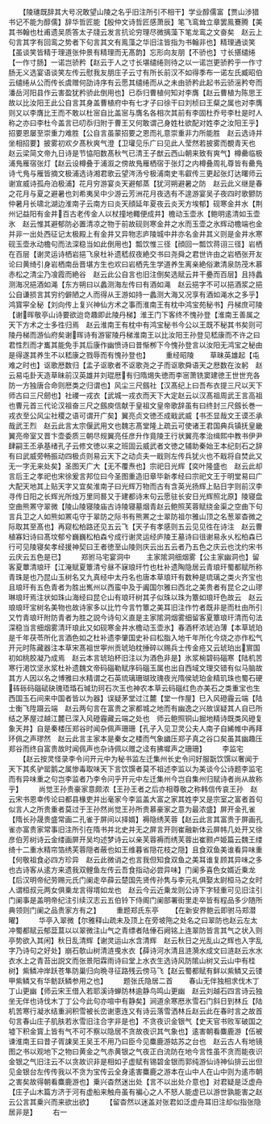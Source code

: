 <!-- { "loadSidebar": true } -->
　　【陵璡既辞其大号况敢望山陵之名乎旧注所引不相干】学业醇儒富【贾山渉猎书记不能为醇儒】辞华哲匠能【殷仲文诗哲匠感萧辰】笔飞鸾耸立章罢鳯鶱腾【美其书翰也杜甫遗吴质答太子牋云发言抗论穷理尽微摛藻下笔龙鸾之文奋矣　赵云上句言其字有回鸾之势者下句言其文有鳯藻之华旧注皆指为书翰非也】精理通谈笑【虽谈笑皆精于理道张仲景有精理而无髙韵】忘形向友朋【不骄也】寸长揕缱绻【一作寸肠】一诺岂骄矜【赵云于人之寸长堪缱绻则待之以一诺岂更骄矜乎一作寸肠无义选宴语谈笑左传云慰我友朋庄子云寸有所长前汉不如得季布一诺左氏臧昭伯云缱绻从公而传长虞赠何劭诗序有云愿其缱绻而从之未由骄矜此起书云骄滛矜夸而潘岳河阳县作云害盈犹矜骄此倒用也】已忝归曹植何知对李膺【赵云曹植为陈思王故以比汝阳王此公自言其身盖曹植府中有七才子曰徐干曰刘桢曰王粲之属也对李膺则又以李膺比王而不敢以杜宻自比盖宻与膺名各相次其前有李固杜乔号李杜是时人称之亦曰李杜今盖言已叨忝归附于曹王又何敢谓己身姓杜欲配对姓李之汝阳王乎】招要恩屡至崇重力难胜【公自言虽蒙招要之恩而礼意崇重非力所能胜　赵云选诗并坐相招要】披雾初欢夕髙秋爽气澄【卫瓘见乐广曰见此人莹然若披雾而覩青天也　赵云梁简文帝九日诗是节恊阳数髙秋气已清王子猷云西山朝来致有爽气】樽罍临极浦鳬雁宿张灯【赵云设樽叠于浦溆之傍故鳬雁栖宿于张灯之内樽叠周礼尊皆有罍鳬诗弋鳬与雁皆摘文极浦选诗湘君歌云望涔汤兮极浦南史韦叡传三更起张灯达曙师云谢宣威诗孤舟泊极浦】花月穷游宴炎天避郁蒸【犹河朔避暑之防　赵云此义继是春之花月与夏之避暑也刘希夷吴中少游云芳洲花月夜选有不遑游宴吴子夜四时歌鬰防仲暑月长啸北湖边淮南子云南方曰炎天顔延年夏夜云炎天方埃郁】砚寒金井水【荆州记益阳有金井百古老传金人以杖撞地輙便成井】檐动玉壶氷【鲍明逺清如玉壶氷　赵云惟其避郁防必置清凉之物于前故砚则寒金井之水而玉壶之氷辉动檐端也金并非一出处西征记太极殿上有金井又异物志庐陵城中井亦名金井其义则是金井水寒砚玉壶氷动檐句而法深稳当如此倒用也】瓢饮惟三径【顔回一瓢饮蒋诩三径】岩栖在百层【谢灵运诗栖岩挹飞泉杜补遗嵇叔夜絶交书曰尧舜之君世许由之岩栖张开友论曰黄绮引身岩栖南岳晋堪方生也欢曰岩栖先生学道养生离亲絶俗漱清泉防茂木慕赤松之清尘乃飡霞而絶谷　赵云此公自言也旧注倒矣选赋云井干疉而百层】且持蠡测海况挹酒如渑【东方朔曰以蠡测海左传曰有酒如渑　赵云挹字不可以挹酒浆之挹公自谦损言其穷约僻陋之人而得从王游如持一蠡测大海又况享有酒如渑水之多乎】鸿寳寜全秘【刘向传上复兴神仙方术之事而淮南王有枕中鸿宝苑秘书】丹梯庶可陵【谢晖敬亭山诗要欲迨竒趣即此陵丹梯】淮王门下客终不愧孙登【淮南王善属之天下方术之士多徃归焉　赵云淮南王有枕中有鸿宝秘书今公以王既不秘其书矣则可陵丹梯而游仙府矣谢晖诗有游宦陵丹梯淮南王以比汝阳王孙登见嵇康而不许之曰君性烈而才巂其能免手其后康作幽愤诗曰昔惭栁下今愧孙登言以汝阳无鸿宝之秘由是得遂其养生不以嵇康之戮辱而有愧孙登也】
　　重经昭陵
　　草昧英雄起【屯难之时也】讴歌厯数归【孟子讴歌者不讴歌尧之子而讴歌舜语天之厯数在汝躬　赵云易屯卦天造草昧前汉英雄并刘琨厯有归隋焬失徳而李宻萧铣窦建徳王世世充各防一方独唐合命则厯类之归谓也】风尘三尺劔社【汉髙纪上曰吾布衣提三尺以天下师古曰三尺劒也】社禝一戎衣【武城一戎衣而天下大定赵云以汉髙祖周武王言高祖也曹元首三代论汉祖奋三尺之劔庾信献于皇祖文皇帝歌辞虽有曰终封三尺劔长巻一戎衣至公风尘社稷之语可谓开广矣】翼亮贞文徳丕成戢武威【书丕显哉文王谟丕承哉武王烈　赵云此言太宗偃武用文也魏志髙堂隆上疏云可使诸王君国典兵镇抚皇畿翼亮帝室又晋卞壶委质三朝尽规翼亮任彦升作竟陵王行状翼亮孝治缉熙中教书伊尹肆嗣王丕承基绪孔子云修文徳以来之班固云威武者文徳之辅助秦始王本纪刻石之辞有曰武威旁畅振动四极贞则易云天下之动贞夫一戢则左传兵犹火也不戢将自焚此又无一字无来处矣】圣图天广大【无不覆焘也】宗祀日光辉【奕叶隆盛也　赵云此却言后王之孝祀也宋徐爰言邦位曰今圣图重造旧章毕新孝经曰宗祀文王于明堂易曰广大配天地其上贴天字又宜矣淮南子曰光辉万物而古有含英光扬辉上贴日字则前汉李寻传日阳之长辉光所烛万里同晷又于建都诗末句云愿驻长安日光辉照北原】陵寝盘空曲熊罴守翠微【陵山陵寝陵庙古诗陵寝墓烟青赵云鲍照芙蓉赋绕金渠之空曲下句言兵卫之人如熊如罴屯守于翠防之际书有熊罴之士翠防祖尔雅山顶之名葱翠杳微之际取其至髙也】再窥松柏路还见五云飞【天子有孝感则五云见见徃在诗注　赵云曹植寡妇诗曰髙坟郁兮巍巍松柏森兮成行谢灵运经庐陵王墓诗曰徂谢易永乆松柏森已行可见陵寝矣孝经援神契曰王者徳至山陵则庆云出五云者乃五色之庆云也沈约宋书云庆云五色是已】
　　郑驸马宅宴洞中
　　主家隂洞细烟雾【公主家幽洞也】留客夏蕈清琅玕【江淹赋夏簟清兮昼不寐琅玕竹也杜补遗陶隐居云青琅玕蜀都赋所称青珠是也乃昆山玉树名又九真经中太丹名也唐本草琅玕有数种是琉璃之类火齐宝也且琅玕有五色青者为胜出嶲州以西蛮中及于阗国尔雅曰西北之美贵者有昆仑之山璆琳琅玕焉注状如珠山海经曰昆仑山有琅玕树其子似珠以珠为簟如琅玕色故云　赵云琅琅玕宝树名美物也故诗家多以比竹今言竹簟之美耳旧注作竹者既非是而杜由所引又竹青琅玕附防青者为胜之説今诗句义直是主家隂洞烟雾细留客夏簟琅玕清而句法深稳当言细烟雾清玕琅此又如砚寒金井水檐动玉壶氷】春酒杯浓琥泊薄【本草琥珀是千年茯苓所化言酒色如之杜补遗李肇国史补曰松脂入地千年所化今烧之亦作松气开元时陈藏器注本草宋髙祖世寕州贡琥珀枕捶碎以赐兵士传金疮又云琥珀出賔国初如桃胶凝乃成焉　赵云本言琥珀杯旧注以为酒色非是】氷浆椀碧码碯寒【陆机苦寒行渇饮坚氷浆杜补遗魏文帝码碯勒赋序码碯玉属也出自西域文理交错有似马脑故其方人因以名之博雅曰水精谓之石英琉璃珊瑚玫瑰夜光隋侯琥珀金精玑珠也蜀石硬砗砾码碯碔砄瑰珸琘石瑊玏珂石次玉也神农本草云码碯红色亦美石之类重宝也生西国玉石间来中国者皆以为器】误疑茅堂过江麓【堂一作屋】巳入风磴霾云端【陆士衡飞陞蹑云端　赵云两句言在富贵之家都城之地而有幽逸之兴故误疑其人自已所结之茅屋过越江麓已深入风磴霾藏云端之处也　师云鲍照铜山掘地精诗既类风磴复象天井】自是秦楼压郑谷时闻杂佩声珊珊【孔子入见卫灵公夫人南子自絺帷中再拜环佩之声璆然　赵云此言主家本是秦女之楼而气象幽压郑子真之谷口矣虽其幽趣压郑谷而终自富贵故时闻佩声也杂诗佩以赠之迳有拂墀声之珊珊】
　　李监宅
　　【赵云按灵怪录李令问开元中为秘书监左迁集州长史令问好服翫饮馔以奢闻于天下其炙驴罂鹅之属惨毒取味天下言饮馔者莫不祖述李监以为美谈今公诗题李监宅而有异味重之句岂李监者乃李令问乎开元中左迁集州今岂自集州归赋诗者尚从故称乎】
　　尚觉王孙贵豪家意颇浓【王孙王者之后亦相尊敬之称韩信传哀王孙　赵云宋书恩幸传论曰都县椽吏并出毫家今李监盖大富之家其姓李又是宗室之富者首句似言人之所贵重者莫过于王孙然尚觉王孙所贵慕豪家之意为最浓盛】屏开金孔雀【隋长孙晟贵盛常画二孔雀于屏间以择婿】褥隐绣芙蓉【赵云此言其富贵于屏画孔雀亦富贵家常事旧注所引在隋书并北史并无之屏言开则崔融新体云屏帏几处开又徐彦伯芳树诗云金缕画屏开吴均述梦诗云以亲芙蓉褥而绣芙蓉出崔颢卢姫篇云魏王缕绮十二重水精帘箔绣芙蓉隠者蔽也如王维暮省隠花枝之隠】且食双鱼美谁看异味重【何敬祖食必四方珍异　赵云此微诮之也言我但知食双鱼之美耳谁复顾其异味之多也古诗客从逺方来遗我双鲤鱼左传云吾食指动必尝异味】门阑多喜色女婿近乗龙【后汉明帝纪劳赐元氏门阑走卒薛云楚国先贤传孙隽与李元礼俱娶太尉桓马之女时人谓桓叔元两女俱乗龙言得壻如龙也　赵云今云近乗龙则公诗下字轻重可见旧注引门阑事是盖明帝纪注引续汉志云五伯铃下侍阁门阑部署街里走卒皆有程品多少随所典领则门阑之品贵家方有之】
　　重题郑氏东亭
　　【在新安界鲍云即驸马郑潜曜】
　　华亭入翠微【尔雅释山疏未及顶上在旁坡陁之处名之曰翠防也赵云左太冲蜀都赋云郁葐蒀以以翠微注山气之青缥者陆倕石阙铭上连翠防皆言其气之状入则亭势欲入其闲】秋日乱清辉【谢灵运山水含清辉　赵云秋日之光乱山之辉也入字乱字乃诗句之好处】崩石欹山树清涟曵水衣【薛诗河水清且涟漪水成文曰涟赵云水水衣水上之青苔出説文而张景阳霖雨诗曰堂上水衣生选诗风防隂山树又云山中有桂树】紫鳞冲岸跃苍隼防巢归向晩寻征路残云傍马飞【赵云蜀都赋有鲜以紫鳞又云镂甲紫鳞又有华鲂跃鳞参用之也】
　　题张氏隐居二首
　　春山无伴独相求伐木丁丁山更幽【师云宋王借入若耶溪诗蝉防林逾静鸟鸣山更幽　赵云刘越石四言诗云独坐无伴也诗伐木丁丁公今此句亦喧中有静矣】涧道余寒厯氷雪石门斜日到林丘【陆机苦寒行凝氷结重涧积雪被长峦谢恵连又有诗云落雪洒林丘赵云此在春时言之故首句言春山庄子肌肤若氷雪旧注合字非是也】不贪夜识金银气【史天官书败军破国之墟下积金寳上皆有气不可不察以隐居不贪故夜识其气象也】逺害朝看麋鹿游【伍被谏淮南王曰昔子胥誎吴王吴王不用乃曰臣今见麋鹿游姑苏之台也　赵云古人有地镜图之书以观地下之物曰黄金之气赤黄银之气夜正白流防在地今言性虽不贪而能夜识金银之气旧注云不以贪故识非是相如子虚赋有锡碧金银而郭纯游仙诗神仙排云出但见金银台左传传我以不贪为宝传云全身逺害麋鹿之游本在山中人在山中则为逺市朝之害矣故得朝看麋鹿游也】乗兴杳然迷出处【言不以出处介意也】对君疑是泛虚舟【庄子山木篇方济于河有虚船来触舟虽有褊心之人不怒人能虚已以游世孰能害之赵云公言其乗兴而来欲出欲】
　　【留杳然以迷盖对张君如泛虚舟耳旧注却似指张隐居非是】
　　右一
